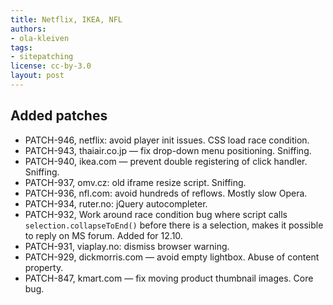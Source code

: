 ```yaml
---
title: Netflix, IKEA, NFL
authors:
- ola-kleiven
tags:
- sitepatching
license: cc-by-3.0
layout: post
---
```


## Added patches

- PATCH-946, netflix: avoid player init issues. CSS load race condition.
- PATCH-943, thaiair.co.jp — fix drop-down menu positioning. Sniffing.
- PATCH-940, ikea.com — prevent double registering of click handler. Sniffing.
- PATCH-937, omv.cz: old iframe resize script. Sniffing.
- PATCH-936, nfl.com: avoid hundreds of reflows. Mostly slow Opera.
- PATCH-934, ruter.no: jQuery autocompleter.
- PATCH-932, Work around race condition bug where script calls `selection.collapseToEnd()` before there is a selection, makes it possible to reply on MS forum. Added for 12.10.
- PATCH-931, viaplay.no: dismiss browser warning.
- PATCH-929, dickmorris.com — avoid empty lightbox. Abuse of content property.
- PATCH-847, kmart.com — fix moving product thumbnail images. Core bug.
